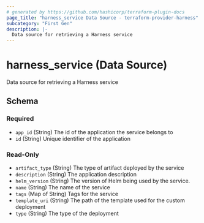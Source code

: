 ```yaml
---
# generated by https://github.com/hashicorp/terraform-plugin-docs
page_title: "harness_service Data Source - terraform-provider-harness"
subcategory: "First Gen"
description: |-
  Data source for retrieving a Harness service
---
```


# harness_service (Data Source)

Data source for retrieving a Harness service



<!-- schema generated by tfplugindocs -->
## Schema

### Required

- `app_id` (String) The id of the application the service belongs to
- `id` (String) Unique identifier of the application

### Read-Only

- `artifact_type` (String) The type of artifact deployed by the service
- `description` (String) The application description
- `helm_version` (String) The version of Helm being used by the service.
- `name` (String) The name of the service
- `tags` (Map of String) Tags for the service
- `template_uri` (String) The path of the template used for the custom deployment
- `type` (String) The type of the deployment


